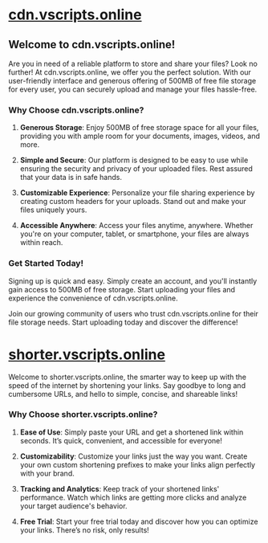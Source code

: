 # [cdn.vscripts.online](https://cdn.vscripts.online)

## Welcome to cdn.vscripts.online!

Are you in need of a reliable platform to store and share your files? Look no further! At cdn.vscripts.online, we offer you the perfect solution. With our user-friendly interface and generous offering of 500MB of free file storage for every user, you can securely upload and manage your files hassle-free.

### Why Choose cdn.vscripts.online?

1. **Generous Storage**: Enjoy 500MB of free storage space for all your files, providing you with ample room for your documents, images, videos, and more.

2. **Simple and Secure**: Our platform is designed to be easy to use while ensuring the security and privacy of your uploaded files. Rest assured that your data is in safe hands.

3. **Customizable Experience**: Personalize your file sharing experience by creating custom headers for your uploads. Stand out and make your files uniquely yours.

4. **Accessible Anywhere**: Access your files anytime, anywhere. Whether you're on your computer, tablet, or smartphone, your files are always within reach.

### Get Started Today!

Signing up is quick and easy. Simply create an account, and you'll instantly gain access to 500MB of free storage. Start uploading your files and experience the convenience of cdn.vscripts.online.

Join our growing community of users who trust cdn.vscripts.online for their file storage needs. Start uploading today and discover the difference!

# [shorter.vscripts.online](https://shorter.vscripts.online)

Welcome to shorter.vscripts.online, the smarter way to keep up with the speed of the internet by shortening your links. Say goodbye to long and cumbersome URLs, and hello to simple, concise, and shareable links!

### Why Choose shorter.vscripts.online?


1. **Ease of Use**: Simply paste your URL and get a shortened link within seconds. It’s quick, convenient, and accessible for everyone!

2. **Customizability**: Customize your links just the way you want. Create your own custom shortening prefixes to make your links align perfectly with your brand.

3. **Tracking and Analytics**: Keep track of your shortened links' performance. Watch which links are getting more clicks and analyze your target audience's behavior.

4. **Free Trial**: Start your free trial today and discover how you can optimize your links. There’s no risk, only results!

<!--

**Here are some ideas to get you started:**

🙋‍♀️ A short introduction - what is your organization all about?
🌈 Contribution guidelines - how can the community get involved?
👩‍💻 Useful resources - where can the community find your docs? Is there anything else the community should know?
🍿 Fun facts - what does your team eat for breakfast?
🧙 Remember, you can do mighty things with the power of [Markdown](https://docs.github.com/github/writing-on-github/getting-started-with-writing-and-formatting-on-github/basic-writing-and-formatting-syntax)
-->
